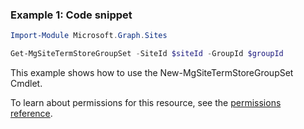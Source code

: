### Example 1: Code snippet

```powershellImport-Module Microsoft.Graph.Sites

Get-MgSiteTermStoreGroupSet -SiteId $siteId -GroupId $groupId
```
This example shows how to use the New-MgSiteTermStoreGroupSet Cmdlet.
To learn about permissions for this resource, see the [permissions reference](/graph/permissions-reference).

